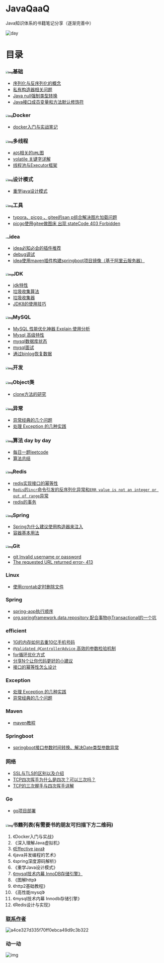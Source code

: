 # JavaQaaQ

Java知识体系的书籍笔记分享（逐渐完善中）

![day](https://gitee.com/laoyouji1018/images/raw/master/img/202202101630661.jpg)

# 目录

### <img src="https://gitee.com/laoyouji1018/images/raw/master/img/20210727150147.png" alt="img" style="zoom:50%;" />基础

- [序列化与反序列化的概念](https://github.com/zjmJavaByte/JavaQaaQ/blob/master/docs/base/%E5%BA%8F%E5%88%97%E5%8C%96%E4%B8%8E%E5%8F%8D%E5%BA%8F%E5%88%97%E5%8C%96%E7%9A%84%E6%A6%82%E5%BF%B5.md)
- [私有构造器相关问题](https://github.com/zjmJavaByte/JavaQaaQ/blob/master/docs/base/%E7%A7%81%E6%9C%89%E6%9E%84%E9%80%A0%E5%99%A8%E7%9B%B8%E5%85%B3%E9%97%AE%E9%A2%98.md)
- [Java null强制类型转换](https://github.com/zjmJavaByte/JavaQaaQ/blob/master/docs/base/Java%20null%20%E5%BC%BA%E5%88%B6%E7%B1%BB%E5%9E%8B%E8%BD%AC%E6%8D%A2.md)
- [Java接口成员变量和方法默认修饰符](https://github.com/zjmJavaByte/JavaQaaQ/blob/master/docs/base/Java%E6%8E%A5%E5%8F%A3%E6%88%90%E5%91%98%E5%8F%98%E9%87%8F%E5%92%8C%E6%96%B9%E6%B3%95%E9%BB%98%E8%AE%A4%E4%BF%AE%E9%A5%B0%E7%AC%A6.md)

### <img src="https://gitee.com/laoyouji1018/images/raw/master/img/20210727144417.png" alt="img" style="zoom:50%;" />Docker

- [docker入门与实战笔记](https://github.com/zjmJavaByte/JavaQaaQ/blob/master/docs/docker/docker%E6%8A%80%E6%9C%AF%E5%85%A5%E9%97%A8%E4%B8%8E%E5%AE%9E%E6%88%98.md)

### <img src="https://gitee.com/laoyouji1018/images/raw/master/img/20210727144224.png" alt="img" style="zoom: 50%;" />多线程

- [`AQS`相关的`UML`图](https://gitee.com/laoyouji1018/images/raw/master/img/20210618140644.png)
- [volatile 关键字详解](https://github.com/zjmJavaByte/JavaQaaQ/blob/master/docs/%E5%A4%9A%E7%BA%BF%E7%A8%8B/volatile%20%E5%85%B3%E9%94%AE%E5%AD%97%E8%AF%A6%E8%A7%A3.md)
- [线程池与Executor框架](https://github.com/zjmJavaByte/JavaQaaQ/blob/master/docs/%E5%A4%9A%E7%BA%BF%E7%A8%8B/%E7%BA%BF%E7%A8%8B%E6%B1%A0%E4%B8%8EExecutor%E6%A1%86%E6%9E%B6.md)

### <img src="https://gitee.com/laoyouji1018/images/raw/master/img/20210727144240.png" alt="img" style="zoom:50%;" />设计模式

- [重学java设计模式](https://github.com/zjmJavaByte/JavaQaaQ/blob/master/docs/design-mode/设计模式目录.md)


### <img src="https://gitee.com/laoyouji1018/images/raw/master/img/20210727144250.png" alt="img" style="zoom:50%;" />工具

-  [typora、picgo 、gitee的san p组合解决图片加载问题](https://github.com/zjmJavaByte/JavaQaaQ/blob/master/docs/typora%E3%80%81picgo%20%E3%80%81gitee%E7%9A%84san%20p%E7%BB%84%E5%90%88%E8%A7%A3%E5%86%B3%E5%9B%BE%E7%89%87%E5%8A%A0%E8%BD%BD%E9%97%AE%E9%A2%98.md)
-  [picgo使用gitee做图床 出现 stateCode 403 Forbidden](https://github.com/zjmJavaByte/JavaQaaQ/blob/master/docs/%E5%B7%A5%E5%85%B7/picgo%E4%BD%BF%E7%94%A8gitee%E5%81%9A%E5%9B%BE%E5%BA%8A%20%E5%87%BA%E7%8E%B0%20stateCode%20403%20Forbidden.md)

### <img src="https://gitee.com/laoyouji1018/images/raw/master/img/20210728160220.png" alt="img" style="zoom:25%;" />idea

- [idea必知必会的插件推荐](https://github.com/zjmJavaByte/JavaQaaQ/blob/master/docs/idea/idea%E5%BF%85%E7%9F%A5%E5%BF%85%E4%BC%9A%E7%9A%84%E6%8F%92%E4%BB%B6%E6%8E%A8%E8%8D%90.md)
- [debug调试](https://github.com/zjmJavaByte/JavaQaaQ/blob/master/docs/idea/debug%E8%B0%83%E8%AF%95.md)
- [idea使用maven插件构建springboot项目镜像（基于阿里云服务器）](https://github.com/zjmJavaByte/JavaQaaQ/blob/master/docs/idea/idea%E4%BD%BF%E7%94%A8maven%E6%8F%92%E4%BB%B6%E6%9E%84%E5%BB%BAspringboot%E9%A1%B9%E7%9B%AE%E9%95%9C%E5%83%8F%EF%BC%88%E5%9F%BA%E4%BA%8E%E9%98%BF%E9%87%8C%E4%BA%91%E6%9C%8D%E5%8A%A1%E5%99%A8%EF%BC%89.md)

### <img src="https://gitee.com/laoyouji1018/images/raw/master/img/20210727144259.png" alt="img" style="zoom:50%;" />JDK

- [jdk特性](https://github.com/zjmJavaByte/JavaQaaQ/blob/master/docs/jdk/jdk%E7%89%B9%E6%80%A7.md)
- [垃圾收集算法](https://github.com/zjmJavaByte/JavaQaaQ/blob/master/docs/jdk/%E5%9E%83%E5%9C%BE%E6%94%B6%E9%9B%86%E7%AE%97%E6%B3%95.md)
- [垃圾收集器](https://github.com/zjmJavaByte/JavaQaaQ/blob/master/docs/jdk/%E5%9E%83%E5%9C%BE%E6%94%B6%E9%9B%86%E5%99%A8.md)
- [JDK8的使用技巧](https://github.com/zjmJavaByte/JavaQaaQ/blob/master/docs/jdk/JDK8%E7%9A%84%E4%BD%BF%E7%94%A8%E6%8A%80%E5%B7%A7.md)

### <img src="https://gitee.com/laoyouji1018/images/raw/master/img/20210727144307.png" alt="img" style="zoom:50%;" />MySQL

- [MySQL 性能优化神器 Explain 使用分析](https://github.com/zjmJavaByte/JavaQaaQ/blob/master/docs/MySQL%20%E6%80%A7%E8%83%BD%E4%BC%98%E5%8C%96%E7%A5%9E%E5%99%A8%20Explain%20%E4%BD%BF%E7%94%A8%E5%88%86%E6%9E%90.md)
- [Mysql 高级特性](https://github.com/zjmJavaByte/JavaQaaQ/blob/master/docs/mysql/mysql%E9%AB%98%E7%BA%A7%E7%89%B9%E6%80%A7.md)
- [mysql数据库状态](https://github.com/zjmJavaByte/JavaQaaQ/blob/master/docs/mysql/mysql%E6%95%B0%E6%8D%AE%E5%BA%93%E7%8A%B6%E6%80%81.md)
- [mysql面试](https://github.com/zjmJavaByte/JavaQaaQ/blob/master/docs/mysql/mysql%E9%9D%A2%E8%AF%95.md)
- [通过binlog恢复数据](https://github.com/zjmJavaByte/JavaQaaQ/blob/master/docs/mysql/%E9%80%9A%E8%BF%87binlog%E6%81%A2%E5%A4%8D%E6%95%B0%E6%8D%AE.md)

### <img src="https://gitee.com/laoyouji1018/images/raw/master/img/20210727144545.png" alt="img" style="zoom:50%;" />开发



### <img src="https://gitee.com/laoyouji1018/images/raw/master/img/20210727144647.png" alt="img" style="zoom:50%;" />Object类

- [clone方法的研究](https://github.com/zjmJavaByte/JavaQaaQ/blob/master/docs/Object/Object%E4%B8%ADclone%E6%96%B9%E6%B3%95%E7%9A%84%E7%A0%94%E7%A9%B6.md)

### <img src="https://gitee.com/laoyouji1018/images/raw/master/img/20210727144316.png" alt="img" style="zoom:50%;" />异常

- [异常经典的几个问题](https://github.com/zjmJavaByte/JavaQaaQ/blob/master/docs/异常经典的几个问题.md)
- [处理 Exception 的几种实践](https://github.com/zjmJavaByte/JavaQaaQ/blob/master/docs/处理Exception的几种实践.md)

### <img src="https://gitee.com/laoyouji1018/images/raw/master/img/20210727144326.png" alt="img" style="zoom:50%;" />算法 day by day 

- [每日一题leetcode](https://github.com/zjmJavaByte/JavaQaaQ/tree/master/docs/leetcode/readme.md) 
- [算法总结](https://github.com/zjmJavaByte/JavaQaaQ/tree/master/docs/leetcode/arithmetic.md)

### <img src="https://gitee.com/laoyouji1018/images/raw/master/img/20210727153229.png" alt="img" style="zoom:50%;" />Redis

- [redis实现接口的幂等性](https://github.com/zjmJavaByte/JavaQaaQ/tree/master/docs/redis/redis实现接口的幂等性.md)
- [`Redis`的`incr`命令引发的反序列化异常和`ERR value is not an integer or out of range`异常](https://github.com/zjmJavaByte/JavaQaaQ/blob/master/docs/redis/Redis%E7%9A%84incr%E5%91%BD%E4%BB%A4%E5%BC%95%E5%8F%91%E7%9A%84%E5%8F%8D%E5%BA%8F%E5%88%97%E5%8C%96%E5%BC%82%E5%B8%B8%E5%92%8CERR%20value%20is%20not%20an%20integer%20or%20out%20of%20range%E5%BC%82%E5%B8%B8.md)
- [redis的事务](https://github.com/zjmJavaByte/JavaQaaQ/blob/master/docs/redis/redis%E7%9A%84%E4%BA%8B%E5%8A%A1%E4%B8%8Ewatch.md)

### <img src="https://gitee.com/laoyouji1018/images/raw/master/img/20210727144332.png" alt="img" style="zoom:50%;" />Spring

- [Spring为什么建议使用构造器来注入](https://github.com/zjmJavaByte/JavaQaaQ/tree/master/docs/spring/Spring为什么建议使用构造器来注入.md)
- [容器基本用法](https://github.com/zjmJavaByte/JavaQaaQ/blob/master/docs/spring/%E5%AE%B9%E5%99%A8%E5%9F%BA%E6%9C%AC%E7%94%A8%E6%B3%95.md)

### <img src="https://gitee.com/laoyouji1018/images/raw/master/img/20210828145702.png" alt="img" style="zoom:50%;" />Git

- [git  Invalid username or password](https://github.com/zjmJavaByte/JavaQaaQ/blob/master/docs/git/git%E4%BF%AE%E6%94%B9%E8%AE%BE%E7%BD%AE.md)
- [The requested URL returned error- 413](https://github.com/zjmJavaByte/JavaQaaQ/blob/master/docs/git/The%20requested%20URL%20returned%20error-%20413.md)

### Linux

- [使用crontab定时删除文件](https://github.com/zjmJavaByte/JavaQaaQ/blob/master/docs/Linux/%E4%BD%BF%E7%94%A8crontab%E5%AE%9A%E6%97%B6%E5%88%A0%E9%99%A4%E6%96%87%E4%BB%B6.md)

### Spring

- [spring-aop执行顺序](https://github.com/zjmJavaByte/JavaQaaQ/blob/master/docs/base/spring-aop%E6%89%A7%E8%A1%8C%E9%A1%BA%E5%BA%8F.md)
- [org.springframework.data.repository 配合事物@Transactional的一个坑](https://github.com/zjmJavaByte/JavaQaaQ/blob/master/docs/%E4%BA%8B%E5%8A%A1/org.springframework.data.repository%20%E9%85%8D%E5%90%88%E4%BA%8B%E7%89%A9%40Transactional%E7%9A%84%E4%B8%80%E4%B8%AA%E5%9D%91.md)

### efficient

- [1G的内存如何去重10亿手机号码](https://github.com/zjmJavaByte/JavaQaaQ/blob/master/docs/efficient/1G%E7%9A%84%E5%86%85%E5%AD%98%E5%A6%82%E4%BD%95%E5%8E%BB%E9%87%8D10%E4%BA%BF%E6%89%8B%E6%9C%BA%E5%8F%B7%E7%A0%81.md)
- [`@Validated @ControllerAdvice` 高效的参数检验机制](https://github.com/zjmJavaByte/JavaQaaQ/blob/master/docs/efficient/%40Validated%E3%80%81%40ControllerAdvice%E9%AB%98%E6%95%88%E7%9A%84%E5%8F%82%E6%95%B0%E6%A3%80%E9%AA%8C%E6%9C%BA%E5%88%B6.md)
- [for循环优化方式](https://github.com/zjmJavaByte/JavaQaaQ/blob/master/docs/efficient/for%E5%BE%AA%E7%8E%AF%E4%BC%98%E5%8C%96%E6%96%B9%E5%BC%8F.md)
- [分享N个让你代码更好的小建议](https://github.com/zjmJavaByte/JavaQaaQ/blob/master/docs/efficient/%E5%88%86%E4%BA%ABN%E4%B8%AA%E8%AE%A9%E4%BD%A0%E4%BB%A3%E7%A0%81%E6%9B%B4%E5%A5%BD%E7%9A%84%E5%B0%8F%E5%BB%BA%E8%AE%AE.md)
- [接口的幂等性怎么设计](https://github.com/zjmJavaByte/JavaQaaQ/blob/master/docs/efficient/%E6%8E%A5%E5%8F%A3%E7%9A%84%E7%9A%84%E5%B9%82%E7%AD%89%E6%80%A7%E7%90%86%E8%AE%BA%E5%AE%9E%E7%8E%B0%E6%96%B9%E5%BC%8F.md)

### Exception

- [处理 Exception 的几种实践](https://github.com/zjmJavaByte/JavaQaaQ/blob/master/docs/exception/%E5%A4%84%E7%90%86Exception%E7%9A%84%E5%87%A0%E7%A7%8D%E5%AE%9E%E8%B7%B5.md)
- [异常经典的几个问题](https://github.com/zjmJavaByte/JavaQaaQ/blob/master/docs/exception/%E5%BC%82%E5%B8%B8%E7%BB%8F%E5%85%B8%E7%9A%84%E5%87%A0%E4%B8%AA%E9%97%AE%E9%A2%98.md)

### Maven

- [maven教程](https://github.com/zjmJavaByte/JavaQaaQ/blob/master/docs/maven/maven%E6%95%99%E7%A8%8B.md)

### Springboot

- [springboot接口参数时间转换、解决Date类型参数异常](https://github.com/zjmJavaByte/JavaQaaQ/blob/master/docs/springboot接口参数时间转换、解决Date类型参数异常.md)

### 网络

- [SSL与TLS的区别以及介绍](https://github.com/zjmJavaByte/JavaQaaQ/blob/master/docs/%E7%BD%91%E7%BB%9C/SSL%E4%B8%8ETLS%E7%9A%84%E5%8C%BA%E5%88%AB%E4%BB%A5%E5%8F%8A%E4%BB%8B%E7%BB%8D.md)
- [TCP四次挥手为什么是四次？可以三次吗？](https://github.com/zjmJavaByte/JavaQaaQ/blob/master/docs/%E7%BD%91%E7%BB%9C/TCP%E5%9B%9B%E6%AC%A1%E6%8C%A5%E6%89%8B%E4%B8%BA%E4%BB%80%E4%B9%88%E6%98%AF%E5%9B%9B%E6%AC%A1%EF%BC%9F%E5%8F%AF%E4%BB%A5%E4%B8%89%E6%AC%A1%E5%90%97%EF%BC%9F.md)
- [TCP的三次握手与四次挥手详解](https://github.com/zjmJavaByte/JavaQaaQ/blob/master/docs/%E7%BD%91%E7%BB%9C/TCP%E7%9A%84%E4%B8%89%E6%AC%A1%E6%8F%A1%E6%89%8B%E4%B8%8E%E5%9B%9B%E6%AC%A1%E6%8C%A5%E6%89%8B%E8%AF%A6%E8%A7%A3.md)

### Go

- [go项目部署](https://github.com/zjmJavaByte/JavaQaaQ/blob/master/docs/go/go%E9%A1%B9%E7%9B%AE%E9%83%A8%E7%BD%B2.md)

### <img src="https://gitee.com/laoyouji1018/images/raw/master/img/20210727144441.png" alt="img" style="zoom:50%;" />书籍列表(有需要书的朋友可扫描下方二维码)

1. 《Docker入门与实战》
2. 《深入理解Java虚拟机》
3. [《Effective java》](https://github.com/zjmJavaByte/JavaQaaQ/blob/master/docs/effectiveJava/readme.md)
4. 《java并发编程的艺术》
5. 《spring深度源码解析》
6. 《重学Java设计模式》
6. [《mysql技术内幕 InnoDB存储引擎》](https://www.processon.com/view/link/62183932f346fb06ec04ebf7#map) 
6. 《图解http》
6. 《http2基础教程》
6. 《高性能mysql》
6. 《mysql技术内幕 Innodb存储引擎》
6. 《Redis设计与实现》

### [联系作者](https://gitee.com/laoyouji1018/images/raw/master/img/20210727124538.jpg)

![a4ce327d335f70ff0ebca49d9c3b322](https://gitee.com/laoyouji1018/images/raw/master/img/20210727162025.jpg)

### 动一动

![img](https://gitee.com/laoyouji1018/images/raw/master/img/20210727143654.gif)

